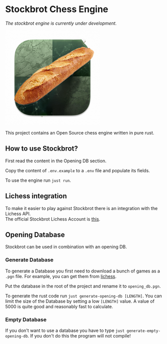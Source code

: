 # Stockbrot Chess Engine

*The stockbrot engine is currently under development.*

![Logo](https://github.com/Ondolin/stockbrot/blob/master/Stockbrot.png?raw=true)

This project contains an Open Source chess engine written in pure rust.

## How to use Stockbrot?

First read the content in the Opening DB section.

Copy the content of `.env.example` to a `.env` file and populate its fields.

To use the engine run `just run`.

## Lichess integration

To make it easier to play against Stockbrot there is an integration with the Lichess API.  
The official Stockbrot Lichess Account is [this](https://lichess.org/@/StockbrotEngine).

## Opening Database

Stockbrot can be used in combination with an opening DB.

### Generate Database

To generate a Database you first need to download a bunch of games as a `.pgn` file. For example, you can get them from [lichess](https://database.lichess.org).

Put the database in the root of the project and rename it to `opening_db.pgn`.

To generate the rust code run `just generate-opening-db [LENGTH]`. You can limit the size of the Database by setting a low `[LENGTH]` value. A value of 5000 is quite good and reasonably fast to calculate.

### Empty Database

If you don't want to use a database you have to type `just generate-empty-opening-db`. If you don't do this the program will not compile!
